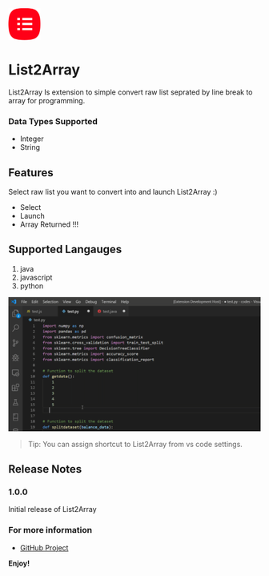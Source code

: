 <img src="logo2.png" width="64" height="64">

# List2Array

List2Array Is extension to simple convert raw list seprated by line break to array for programming.

### Data Types Supported
- Integer
- String
## Features

Select raw list you want to convert into and launch List2Array :)
- Select
- Launch
- Array Returned !!!


## Supported Langauges
1. java
2. javascript
3. python


![List 2 Array Image Loading](vscode.gif)

> Tip: You can assign shortcut to List2Array from vs code settings.


## Release Notes

### 1.0.0

Initial release of List2Array

### For more information

* [GitHub Project](https://github.com/AkashChikane/List2Array)

**Enjoy!**
